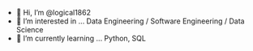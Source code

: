 - 👋 Hi, I’m @logical1862
- 👀 I’m interested in ... Data Engineering / Software Engineering / Data Science 
- 🌱 I’m currently learning ... Python, SQL

<!---
logical1862/logical1862 is a ✨ special ✨ repository because its `README.md` (this file) appears on your GitHub profile.
You can click the Preview link to take a look at your changes.
--->
